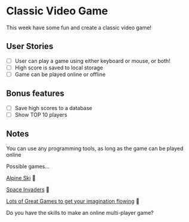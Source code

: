 # Classic Video Game

This week have some fun and create a classic video game!

## User Stories

- [ ] User can play a game using either keyboard or mouse, or both!
- [ ] High score is saved to local storage
- [ ] Game can be played online or offline

## Bonus features

- [ ] Save high scores to a database
- [ ] Show TOP 10 players 

## Notes

You can use any programming tools, as long as the game can be played online

Possible games...

[Alpine Ski](https://youtu.be/JjsmU_8zwcI) 🎥

[Space Invaders](https://youtu.be/MU4psw3ccUI?t=9) 🎥

[Lots of Great Games to get your imagination flowing](https://youtu.be/TDBLokIOLcs) 🎥


Do you have the skills to make an online multi-player game?
